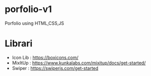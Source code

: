 # porfolio-v1
Porfolio using HTML,CSS,JS

# Librari
  - Icon Lib  : https://boxicons.com/
  - MixItUp   : https://www.kunkalabs.com/mixitup/docs/get-started/
  - Swiper    : https://swiperjs.com/get-started